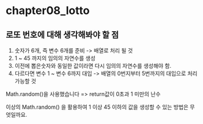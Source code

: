 # chapter08_lotto

## 로또 번호에 대해 생각해봐야 할 점
1. 숫자가 6개, 즉 변수 6개를 준비 -> 배열로 처리 될 것
2. 1 ~ 45 까지의 임의의 자연수를 생성
3. 이전에 뽑은숫자와 동일한 값이라면 다시 임의의 자연수를 생성해야 함.
4. 다르다면 변수 1 ~ 변수 6까지 대입 -> 배열의 0번지부터 5번까지의 대입으로 처리가능할 것

Math.random()을 사용했습니다 => return값이 0초과 1 미만의 난수 


이상의 Math.random() 을 활용하여 1 이상 45 이하의 값을 생성할 수 있는 방법은 무엇일까요.